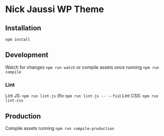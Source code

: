 # Nick Jaussi WP Theme

## Installation

`npm install`

## Development

Watch for changes `npm run watch` or compile assets once running `npm run compile`

### Lint

Lint JS: `npm run lint-js` (fix `npm run lint-js -- --fix`)
Lint CSS: `npm run lint-css`

## Production

Compile assets running `npm run compile-production`
